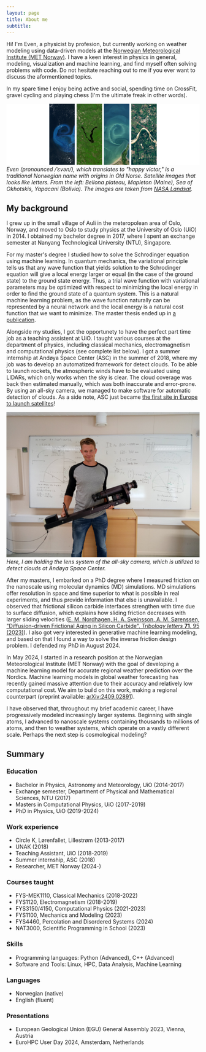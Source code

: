 ```yaml
---
layout: page
title: About me
subtitle:
---
```


Hi! I'm Even, a physicist by profesion, but currently working on weather modeling using data-driven models at the [Norwegian Meteorological Institute (MET Norway)](https://met.no/en). I have a keen interest in physics in general, modeling, visualization and machine learning, and find myself often solving problems with code. Do not hesitate reaching out to me if you ever want to discuss the aformentioned topics.

In my spare time I enjoy being active and social, spending time on CrossFit, gravel cycling and playing chess (I'm the ultimate freak in other words).

![Even](/assets/img/EVEN-2.png)
*Even (pronounced /ˈɛvən/), which translates to "happy victor," is a traditional Norwegian name with origins in Old Norse. Satellite images that looks like letters. From the left: Bellona plateau, Mapleton (Maine), Sea of Okhotskis, Yapacani (Bolivia). The images are taken from [NASA Landsat](https://landsat.gsfc.nasa.gov/apps/YourNameInLandsat-main/index.html).*

## My background
I grew up in the small village of Auli in the meteropolean area of Oslo, Norway, and moved to Oslo to study physics at the University of Oslo (UiO) in 2014. I obtained my bachelor degree in 2017, where I spent an exchange semester at Nanyang Technological University (NTU), Singapore.

For my master's degree I studied how to solve the Schrodinger equation using machine learning. In quantum mechanics, the variational principle tells us that any wave function that yields solution to the Schrodinger equation will give a local energy larger or equal (in the case of the ground state) to the ground state energy. Thus, a trial wave function with variational parameters may be optimized with respect to minimizing the local energy in order to find the ground state of a quantum system. This is a natural machine learning problem, as the wave function naturally can be represented by a neural network and the local energy is a natural cost function that we want to minimize. The master thesis ended up in [a publication](https://www.frontiersin.org/articles/10.3389/fphy.2023.1061580).

Alongside my studies, I got the opportunety to have the perfect part time job as a teaching assistent at UiO. I taught various courses at the department of physics, including classical mechanics, electromagnetism and computational physics (see complete list below). I got a summer internship at Andøya Space Center (ASC) in the summer of 2018, where my job was to develop an automatized framework for detect clouds. To be able to launch rockets, the atmospheric winds have to be evaluated using LIDARs, which only works when the sky is clear. The cloud coverage was back then estimated manually, which was both inaccurate and error-prone. By using an all-sky camera, we managed to make software for automatic detection of clouds. As a side note, ASC just became [the first site in Europe to launch satellites](https://andoyaspace.no/news-articles/andoya-spaceport-officially-opened/)!

![ASC](/assets/img/asc.jpg)
*Here, I am holding the lens system of the all-sky camera, which is utilized to detect clouds at Andøya Space Center.*

After my masters, I embarked on a PhD degree where I measured friction on the nanoscale using molecular dynamics (MD) simulations. MD simulations offer resolution in space and time superior to what is possible in real experiments, and thus provide information that else is unavailable. I observed that frictional silicon carbide interfaces strengthen with time due to surface diffusion, which explains how sliding friction decreases with larger sliding velocities ([E. M. Nordhagen, H. A. Sveinsson, A. M. Sørenssen, "Diffusion-driven Frictional Aging in Silicon Carbide", *Tribology letters* **71**, 95 (2023)](https://doi.org/10.1007/s11249-023-01762-z)). I also got very interested in generative machine learning modeling, and based on that I found a way to solve the inverse friction design problem. I defended my PhD in August 2024. 

In May 2024, I started in a research position at the Norwegian Meteorological Institute (MET Norway) with the goal of developing a machine learning model for accurate regional weather prediction over the Nordics. Machine learning models in global weather forecasting has recently gained massive attention due to their accuracy and relatively low computational cost. We aim to build on this work, making a regional counterpart (preprint available: [arXiv:2409.02891](https://arxiv.org/abs/2409.02891)).

I have observed that, throughout my brief academic career, I have progressively modeled increasingly larger systems. Beginning with single atoms, I advanced to nanoscale systems containing thousands to millions of atoms, and then to weather systems, which operate on a vastly different scale. Perhaps the next step is cosmological modeling?

## Summary
### Education

- Bachelor in Physics, Astronomy and Meteorology, UiO (2014-2017)
- Exchange semester, Department of Physical and Mathematical Sciences, NTU (2017)
- Masters in Computational Physics, UiO (2017-2019)
- PhD in Physics, UiO (2019-2024)

### Work experience

- Circle K, Lørenfallet, Lillestrøm (2013-2017)
- UNAK (2018)
- Teaching Assistant, UiO (2018-2019)
- Summer internship, ASC (2018)
- Researcher, MET Norway (2024-)

### Courses taught
- FYS-MEK1110, Classical Mechanics (2018-2022)
- FYS1120, Electromagnetism (2018-2019)
- FYS3150/4150, Computational Physics (2021-2023)
- FYS1100, Mechanics and Modeling (2023)
- FYS4460, Percolation and Disordered Systems (2024)
- NAT3000, Scientific Programming in School (2023)

### Skills

- Programming languages: Python (Advanced), C++ (Advanced)
- Software and Tools: Linux, HPC, Data Analysis, Machine Learning

### Languages

- Norwegian (native)
- English (fluent)

### Presentations
- European Geological Union (EGU) General Assembly 2023, Vienna, Austria
- EuroHPC User Day 2024, Amsterdam, Netherlands
